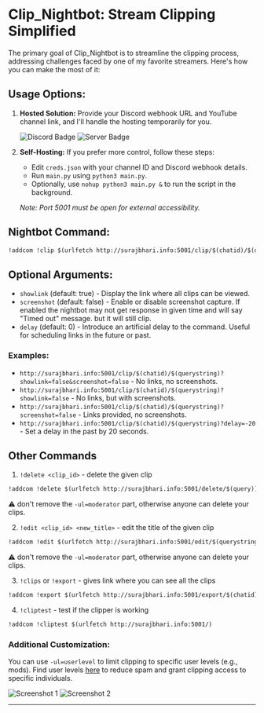 # Clip_Nightbot: Stream Clipping Simplified

The primary goal of Clip_Nightbot is to streamline the clipping process, addressing challenges faced by one of my favorite streamers. Here's how you can make the most of it:

## Usage Options:

1. **Hosted Solution:**
   Provide your Discord webhook URL and YouTube channel link, and I'll handle the hosting temporarily for you. 

   ![Discord Badge](https://dcbadge.vercel.app/api/shield/408994955147870208)
   ![Server Badge](https://dcbadge.vercel.app/api/server/2XVBWK99Vy)

2. **Self-Hosting:**
   If you prefer more control, follow these steps:
   - Edit `creds.json` with your channel ID and Discord webhook details.
   - Run `main.py` using `python3 main.py`.
   - Optionally, use `nohup python3 main.py &` to run the script in the background.

   *Note: Port 5001 must be open for external accessibility.*

## Nightbot Command:

```markdown
!addcom !clip $(urlfetch http://surajbhari.info:5001/clip/$(chatid)/$(querystring))
```

## Optional Arguments:

- `showlink` (default: true) - Display the link where all clips can be viewed.
- `screenshot` (default: false) - Enable or disable screenshot capture. If enabled the nightbot may not get response in given time and will say "Timed out" message. but it will still clip.
- `delay` (default: 0) - Introduce an artificial delay to the command. Useful for scheduling links in the future or past.

### Examples:

- `http://surajbhari.info:5001/clip/$(chatid)/$(querystring)?showlink=false&screenshot=false` - No links, no screenshots.
- `http://surajbhari.info:5001/clip/$(chatid)/$(querystring)?showlink=false` - No links, but with screenshots.
- `http://surajbhari.info:5001/clip/$(chatid)/$(querystring)?screenshot=false` - Links provided, no screenshots.
- `http://surajbhari.info:5001/clip/$(chatid)/$(querystring)?delay=-20` - Set a delay in the past by 20 seconds.

## Other Commands
1. `!delete <clip_id>` - delete the given clip
```markdown
!addcom !delete $(urlfetch http://surajbhari.info:5001/delete/$(query)) -ul=moderator
```
⚠️ don't remove the `-ul=moderator` part, otherwise anyone can delete your clips.

2. `!edit <clip_id> <new_title>` - edit the title of the given clip
```markdown
!addcom !edit $(urlfetch http://surajbhari.info:5001/edit/$(querystring)) -ul=moderator
```
⚠️ don't remove the `-ul=moderator` part, otherwise anyone can delete your clips.

3. `!clips` or `!export` - gives link where you can see all the clips 
```markdown
!addcom !export $(urlfetch http://surajbhari.info:5001/export/$(chatid))
```

4. `!cliptest` - test if the clipper is working
```markdown
!addcom !cliptest $(urlfetch http://surajbhari.info:5001/)
```
### Additional Customization:

You can use `-ul=userlevel` to limit clipping to specific user levels (e.g., mods). Find user levels [here](https://docs.nightbot.tv/commands/commands#advanced-usage) to reduce spam and grant clipping access to specific individuals.

![Screenshot 1](/assets/Screenshot_156.png)
![Screenshot 2](/assets/Screenshot_157.png)

---
